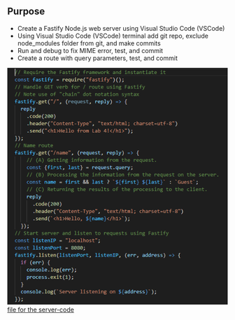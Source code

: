 ## Purpose

- Create a Fastify Node.js web server using Visual Studio Code (VSCode)
- Using Visual Studio Code (VSCode) terminal add git repo, exclude node_modules folder from git, and make commits
- Run and debug to fix MIME error, test, and commit
- Create a route with query parameters, test, and commit

![Screenshot](server-code.png)
[file for the server-code](lab-04.js)


